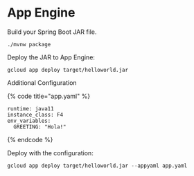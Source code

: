 # App Engine

Build your Spring Boot JAR file.

```text
./mvnw package
```

Deploy the JAR to App Engine:

```text
gcloud app deploy target/helloworld.jar
```

Additional Configuration

{% code title="app.yaml" %}
```text
runtime: java11
instance_class: F4
env_variables:
  GREETING: "Hola!"
```
{% endcode %}

Deploy with the configuration:

```text
gcloud app deploy target/helloworld.jar --appyaml app.yaml
```

